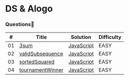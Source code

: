 # DS & Alogo

### Questions🧐

| #   | Title                                                                                               | Solution                                                                                        | Difficulty |
| --- | --------------------------------------------------------------------------------------------------- | ----------------------------------------------------------------------------------------------- | ---------- |
| 01  | [3sum](https://github.com/AlankritVerma07/Prep-DS-Algo-/blob/master/3sum.txt)                       | [JavaScript](https://github.com/AlankritVerma07/Prep-DS-Algo-/blob/master/3sum.js)              | EASY       |
| 02  | [validSubsequence](https://github.com/AlankritVerma07/Prep-DS-Algo-/blob/master/validSubseq.txt)    | [JavaScript](https://github.com/AlankritVerma07/Prep-DS-Algo-/blob/master/validSubseq.js)       | EASY       |
| 03  | [sortedSquared](https://github.com/AlankritVerma07/Prep-DS-Algo-/blob/master/sortedSq.txt)          | [JavaScript](https://github.com/AlankritVerma07/Prep-DS-Algo-/blob/master/sortedSquared.js)     | EASY       |
| 04  | [tournamentWinner](https://github.com/AlankritVerma07/Prep-DS-Algo-/blob/master/tonamentWinner.txt) | [JavaScript](https://github.com/AlankritVerma07/Prep-DS-Algo-/blob/master/tournamentWinnner.js) | EASY       |
